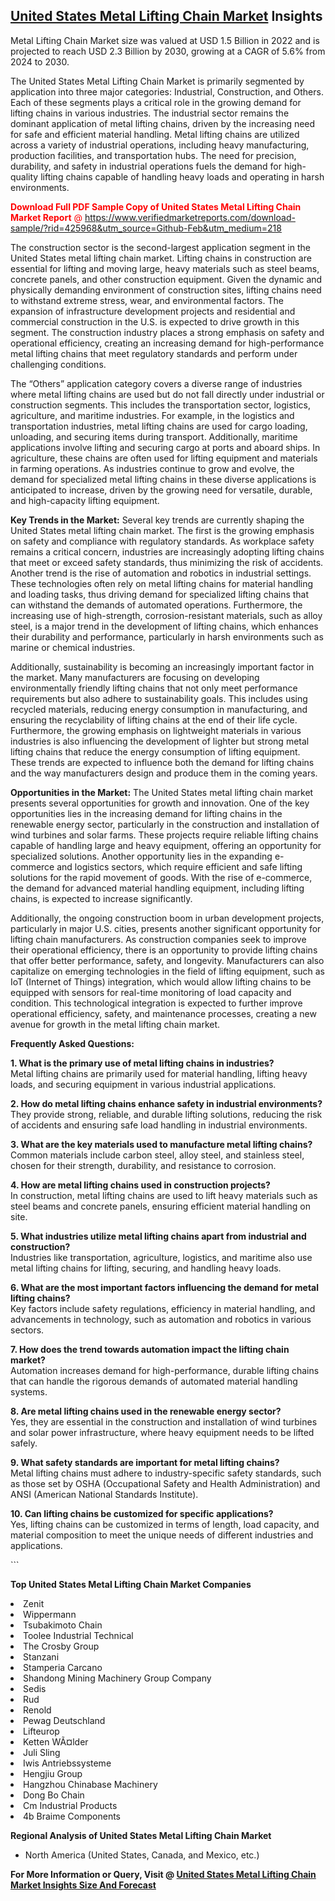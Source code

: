<h2><a href="https://www.verifiedmarketreports.com/download-sample/?rid=425968&amp;utm_source=Github-Feb&amp;utm_medium=218" target="_blank">United States Metal Lifting Chain Market</a> Insights</h2><p>Metal Lifting Chain Market size was valued at USD 1.5 Billion in 2022 and is projected to reach USD 2.3 Billion by 2030, growing at a CAGR of 5.6% from 2024 to 2030.</p><p> <p>The United States Metal Lifting Chain Market is primarily segmented by application into three major categories: Industrial, Construction, and Others. Each of these segments plays a critical role in the growing demand for lifting chains in various industries. The industrial sector remains the dominant application of metal lifting chains, driven by the increasing need for safe and efficient material handling. Metal lifting chains are utilized across a variety of industrial operations, including heavy manufacturing, production facilities, and transportation hubs. The need for precision, durability, and safety in industrial operations fuels the demand for high-quality lifting chains capable of handling heavy loads and operating in harsh environments.</p> <p><p><span class=""><span style="color: #ff0000;"><strong>Download Full PDF Sample Copy of United States Metal Lifting Chain Market Report</strong> @ </span><a href="https://www.verifiedmarketreports.com/download-sample/?rid=425968&amp;utm_source=Github-Feb&amp;utm_medium=218" target="_blank">https://www.verifiedmarketreports.com/download-sample/?rid=425968&amp;utm_source=Github-Feb&amp;utm_medium=218</a></span></p></p> <p>The construction sector is the second-largest application segment in the United States metal lifting chain market. Lifting chains in construction are essential for lifting and moving large, heavy materials such as steel beams, concrete panels, and other construction equipment. Given the dynamic and physically demanding environment of construction sites, lifting chains need to withstand extreme stress, wear, and environmental factors. The expansion of infrastructure development projects and residential and commercial construction in the U.S. is expected to drive growth in this segment. The construction industry places a strong emphasis on safety and operational efficiency, creating an increasing demand for high-performance metal lifting chains that meet regulatory standards and perform under challenging conditions.</p> <p>The “Others” application category covers a diverse range of industries where metal lifting chains are used but do not fall directly under industrial or construction segments. This includes the transportation sector, logistics, agriculture, and maritime industries. For example, in the logistics and transportation industries, metal lifting chains are used for cargo loading, unloading, and securing items during transport. Additionally, maritime applications involve lifting and securing cargo at ports and aboard ships. In agriculture, these chains are often used for lifting equipment and materials in farming operations. As industries continue to grow and evolve, the demand for specialized metal lifting chains in these diverse applications is anticipated to increase, driven by the growing need for versatile, durable, and high-capacity lifting equipment.</p> <p><strong>Key Trends in the Market:</strong> Several key trends are currently shaping the United States metal lifting chain market. The first is the growing emphasis on safety and compliance with regulatory standards. As workplace safety remains a critical concern, industries are increasingly adopting lifting chains that meet or exceed safety standards, thus minimizing the risk of accidents. Another trend is the rise of automation and robotics in industrial settings. These technologies often rely on metal lifting chains for material handling and loading tasks, thus driving demand for specialized lifting chains that can withstand the demands of automated operations. Furthermore, the increasing use of high-strength, corrosion-resistant materials, such as alloy steel, is a major trend in the development of lifting chains, which enhances their durability and performance, particularly in harsh environments such as marine or chemical industries.</p> <p>Additionally, sustainability is becoming an increasingly important factor in the market. Many manufacturers are focusing on developing environmentally friendly lifting chains that not only meet performance requirements but also adhere to sustainability goals. This includes using recycled materials, reducing energy consumption in manufacturing, and ensuring the recyclability of lifting chains at the end of their life cycle. Furthermore, the growing emphasis on lightweight materials in various industries is also influencing the development of lighter but strong metal lifting chains that reduce the energy consumption of lifting equipment. These trends are expected to influence both the demand for lifting chains and the way manufacturers design and produce them in the coming years.</p> <p><strong>Opportunities in the Market:</strong> The United States metal lifting chain market presents several opportunities for growth and innovation. One of the key opportunities lies in the increasing demand for lifting chains in the renewable energy sector, particularly in the construction and installation of wind turbines and solar farms. These projects require reliable lifting chains capable of handling large and heavy equipment, offering an opportunity for specialized solutions. Another opportunity lies in the expanding e-commerce and logistics sectors, which require efficient and safe lifting solutions for the rapid movement of goods. With the rise of e-commerce, the demand for advanced material handling equipment, including lifting chains, is expected to increase significantly.</p> <p>Additionally, the ongoing construction boom in urban development projects, particularly in major U.S. cities, presents another significant opportunity for lifting chain manufacturers. As construction companies seek to improve their operational efficiency, there is an opportunity to provide lifting chains that offer better performance, safety, and longevity. Manufacturers can also capitalize on emerging technologies in the field of lifting equipment, such as IoT (Internet of Things) integration, which would allow lifting chains to be equipped with sensors for real-time monitoring of load capacity and condition. This technological integration is expected to further improve operational efficiency, safety, and maintenance processes, creating a new avenue for growth in the metal lifting chain market.</p> <p><strong>Frequently Asked Questions:</strong></p> <p><strong>1. What is the primary use of metal lifting chains in industries?</strong><br>Metal lifting chains are primarily used for material handling, lifting heavy loads, and securing equipment in various industrial applications.</p> <p><strong>2. How do metal lifting chains enhance safety in industrial environments?</strong><br>They provide strong, reliable, and durable lifting solutions, reducing the risk of accidents and ensuring safe load handling in industrial environments.</p> <p><strong>3. What are the key materials used to manufacture metal lifting chains?</strong><br>Common materials include carbon steel, alloy steel, and stainless steel, chosen for their strength, durability, and resistance to corrosion.</p> <p><strong>4. How are metal lifting chains used in construction projects?</strong><br>In construction, metal lifting chains are used to lift heavy materials such as steel beams and concrete panels, ensuring efficient material handling on site.</p> <p><strong>5. What industries utilize metal lifting chains apart from industrial and construction?</strong><br>Industries like transportation, agriculture, logistics, and maritime also use metal lifting chains for lifting, securing, and handling heavy loads.</p> <p><strong>6. What are the most important factors influencing the demand for metal lifting chains?</strong><br>Key factors include safety regulations, efficiency in material handling, and advancements in technology, such as automation and robotics in various sectors.</p> <p><strong>7. How does the trend towards automation impact the lifting chain market?</strong><br>Automation increases demand for high-performance, durable lifting chains that can handle the rigorous demands of automated material handling systems.</p> <p><strong>8. Are metal lifting chains used in the renewable energy sector?</strong><br>Yes, they are essential in the construction and installation of wind turbines and solar power infrastructure, where heavy equipment needs to be lifted safely.</p> <p><strong>9. What safety standards are important for metal lifting chains?</strong><br>Metal lifting chains must adhere to industry-specific safety standards, such as those set by OSHA (Occupational Safety and Health Administration) and ANSI (American National Standards Institute).</p> <p><strong>10. Can lifting chains be customized for specific applications?</strong><br>Yes, lifting chains can be customized in terms of length, load capacity, and material composition to meet the unique needs of different industries and applications.</p> ```</p><p><strong>Top United States Metal Lifting Chain Market Companies</strong></p><div data-test-id=""><p><li>Zenit</li><li> Wippermann</li><li> Tsubakimoto Chain</li><li> Toolee Industrial Technical</li><li> The Crosby Group</li><li> Stanzani</li><li> Stamperia Carcano</li><li> Shandong Mining Machinery Group Company</li><li> Sedis</li><li> Rud</li><li> Renold</li><li> Pewag Deutschland</li><li> Lifteurop</li><li> Ketten WÃ¤lder</li><li> Juli Sling</li><li> Iwis Antriebssysteme</li><li> Hengjiu Group</li><li> Hangzhou Chinabase Machinery</li><li> Dong Bo Chain</li><li> Cm Industrial Products</li><li> 4b Braime Components</li></p><div><strong>Regional Analysis of&nbsp;United States Metal Lifting Chain Market</strong></div><ul><li dir="ltr"><p dir="ltr">North America&nbsp;(United States, Canada, and Mexico, etc.)</p></li></ul><p><strong>For More Information or Query, Visit @&nbsp;</strong><strong><a href="https://www.verifiedmarketreports.com/product/metal-lifting-chain-market/?utm_source=Github-Feb&amp;utm_medium=218" target="_blank">United States Metal Lifting Chain Market Insights Size And Forecast</a></strong></p></div>
